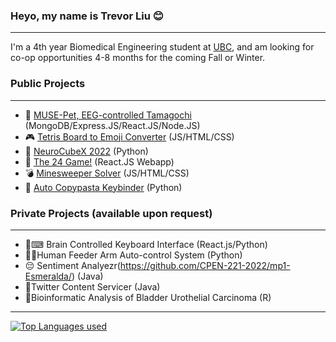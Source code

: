 ### Heyo, my name is Trevor Liu 😊
---

I'm a 4th year Biomedical Engineering student at [UBC](https://www.ubc.ca/), and am looking for co-op opportunities 4-8 months for the coming Fall or Winter.

### Public Projects
---

- 🧠 [MUSE-Pet, EEG-controlled Tamagochi](https://github.com/UBCMint/MUSE-Pet)  (MongoDB/Express.JS/React.JS/Node.JS)
- 🎮 [Tetris Board to Emoji Converter](https://github.com/ssxvi/Tetris-Emoji-Setup) (JS/HTML/CSS)
- 🧊 [NeuroCubeX 2022](https://github.com/UBCMint/NTX-2022-Project) (Python)
- 👾 [The 24 Game!](https://github.com/ssxvi/Summer-2022---24-Game)  (React.JS Webapp)
- 💣 [Minesweeper Solver](https://github.com/ssxvi/Summer-2022---24-Game)  (JS/HTML/CSS)
- 🍝 [Auto Copypasta Keybinder](https://github.com/ssxvi/CopypastaTyper)  (Python)

### Private Projects (available upon request)
--- 

- 🧠⌨ Brain Controlled Keyboard Interface (React.js/Python)
- 🥄🦾Human Feeder Arm Auto-control System (Python)
- 😔 Sentiment Analyezr(https://github.com/CPEN-221-2022/mp1-Esmeralda/) (Java)
- 🐤Twitter Content Servicer (Java)
- 🧬Bioinformatic Analysis of Bladder Urothelial Carcinoma (R)

--- 

[![Top Languages used](https://github-readme-stats.vercel.app/api/top-langs/?username=ssxvi&layout=compact&theme=dark)](https://github.com/anuraghazra/github-readme-stats)
<!--
**ssxvi/ssxvi** is a ✨ _special_ ✨ repository because its `README.md` (this file) appears on your GitHub profile.

Here are some ideas to get you started:

- 🔭 I’m currently working on ...
- 🌱 I’m currently learning ...
- 👯 I’m looking to collaborate on ...
- 🤔 I’m looking for help with ...
- 💬 Ask me about ...
- 📫 How to reach me: ...
- 😄 Pronouns: ...
- ⚡ Fun fact: ...
-->
